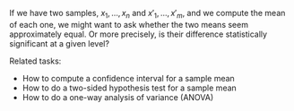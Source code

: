 
If we have two samples, $x_1,\ldots,x_n$ and $x'_1,\ldots,x'_m$,
and we compute the mean of each one, we might want to ask whether
the two means seem approximately equal.  Or more precisely, is their
difference statistically significant at a given level?

Related tasks:

 * How to compute a confidence interval for a sample mean
 * How to do a two-sided hypothesis test for a sample mean
 * How to do a one-way analysis of variance (ANOVA)
